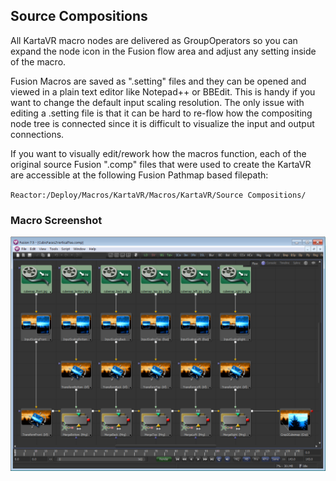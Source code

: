
## <a name="source-comp"></a>Source Compositions

All KartaVR macro nodes are delivered as GroupOperators so you can expand the node icon in the Fusion flow area and adjust any setting inside of the macro.

Fusion Macros are saved as ".setting" files and they can be opened and viewed in a plain text editor like Notepad++ or BBEdit. This is handy if you want to change the default input scaling resolution. The only issue with editing a .setting file is that it can be hard to re-flow how the compositing node tree is connected since it is difficult to visualize the input and output connections.

If you want to visually edit/rework how the macros function, each of the original source Fusion ".comp" files that were used to create the KartaVR are accessible at the following Fusion Pathmap based filepath:

`Reactor:/Deploy/Macros/KartaVR/Macros/KartaVR/Source Compositions/`

### Macro Screenshot

![Editing a Macro](images/sample-source-composition.png)

